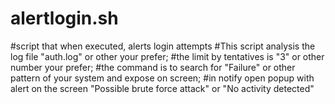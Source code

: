# alertlogin.sh
#script that when executed, alerts login attempts
#This script analysis the log file "auth.log" or other your prefer;
#the limit by tentatives is "3" or other number your prefer;
#the command is to search for "Failure" or other pattern of your system and expose on screen;
#in notify open popup with alert on the screen "Possible brute force attack" or "No activity detected"
